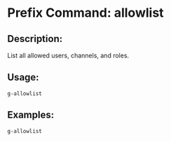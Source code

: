 # Prefix Command: allowlist

## Description:
List all allowed users, channels, and roles.

## Usage:
    g-allowlist

## Examples:
    g-allowlist